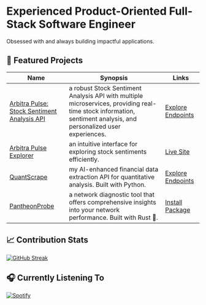 # Experienced Product-Oriented Full-Stack Software Engineer

Obsessed with and always building impactful applications.

## 🚀 Featured Projects

| Name | Synopsis | Links |
| --- | --- | --- |
| [Arbitra Pulse: Stock Sentiment Analysis API](https://github.com/0xTxbi/arbitra-pulse) | a robust Stock Sentiment Analysis API with multiple microservices, providing real-time stock information, sentiment analysis, and personalized user experiences. | [Explore Endpoints](https://github.com/0xTxbi/arbitra-pulse) |
| [Arbitra Pulse Explorer](https://github.com/0xTxbi/arbitra-pulse-explorer) | an intuitive interface for exploring stock sentiments efficiently. | [Live Site](https://arbitra-pulse-explorer.vercel.app) |
| [QuantScrape](https://github.com/0xTxbi/QuantScrape) | my AI-enhanced financial data extraction API for quantitative analysis. Built with Python. | [Explore Endpoints](https://quantscrape.fly.dev) |
| [PantheonProbe](https://github.com/0xTxbi/pantheon-probe) | a network diagnostic tool that offers comprehensive insights into your network performance. Built with Rust 🦀. | [Install Package](https://crates.io/crates/pantheon-probe) |

## 📈 Contribution Stats

[![GitHub Streak](https://streak-stats.demolab.com?user=0xTxbi&theme=react&hide_border=true&border_radius=2.5)](https://github.com/0xTxbi)

## 🎧 Currently Listening To

[![Spotify](https://spotify-github-profile.vercel.app/api/view?uid=1l3k7yrdl4db79q1vxzjyz6au&cover_image=true&theme=natemoo-re&show_offline=false&background_color=121212&interchange=true&bar_color_cover=true&bar_color=53b14f)](https://spotify-github-profile.vercel.app/api/view?uid=1l3k7yrdl4db79q1vxzjyz6au&redirect=true)
